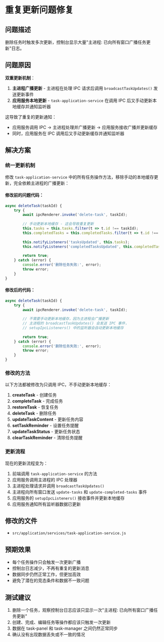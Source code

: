 # 重复更新问题修复

## 问题描述
删除任务时触发多次更新，控制台显示大量"主进程: 已向所有窗口广播任务更新"日志。

## 问题原因
**双重更新机制**：
1. **主进程广播更新** - 主进程在处理 IPC 请求后调用 `broadcastTaskUpdates()` 发送更新事件
2. **应用服务本地更新** - `task-application-service` 在调用 IPC 后又手动更新本地缓存并通知监听器

这导致了重复的更新通知：
- 应用服务调用 IPC → 主进程处理并广播更新 → 应用服务接收广播并更新缓存
- 同时，应用服务在 IPC 调用后又手动更新缓存并通知监听器

## 解决方案

### 统一更新机制
修改 `task-application-service` 中的所有任务操作方法，移除手动的本地缓存更新，完全依赖主进程的广播更新：

#### 修改前的问题代码：
```javascript
async deleteTask(taskId) {
    try {
        await ipcRenderer.invoke('delete-task', taskId);
        
        // 手动更新本地缓存 - 这会导致重复更新
        this.tasks = this.tasks.filter(t => t.id !== taskId);
        this.completedTasks = this.completedTasks.filter(t => t.id !== taskId);
        
        this.notifyListeners('tasksUpdated', this.tasks);
        this.notifyListeners('completedTasksUpdated', this.completedTasks);
        
        return true;
    } catch (error) {
        console.error('删除任务失败:', error);
        throw error;
    }
}
```

#### 修改后的代码：
```javascript
async deleteTask(taskId) {
    try {
        await ipcRenderer.invoke('delete-task', taskId);
        
        // 不需要手动更新本地缓存，因为主进程会广播更新
        // 主进程的 broadcastTaskUpdates() 会发送 IPC 事件，
        // setupIpcListeners() 中的监听器会自动更新本地缓存
        
        return true;
    } catch (error) {
        console.error('删除任务失败:', error);
        throw error;
    }
}
```

### 修改的方法
以下方法都被修改为只调用 IPC，不手动更新本地缓存：

1. **createTask** - 创建任务
2. **completeTask** - 完成任务
3. **restoreTask** - 恢复任务
4. **deleteTask** - 删除任务
5. **updateTaskContent** - 更新任务内容
6. **setTaskReminder** - 设置任务提醒
7. **updateTaskStatus** - 更新任务状态
8. **clearTaskReminder** - 清除任务提醒

### 更新流程
现在的更新流程变为：
1. 前端调用 `task-application-service` 的方法
2. 应用服务调用主进程的 IPC 处理器
3. 主进程处理请求并调用 `broadcastTaskUpdates()`
4. 主进程向所有窗口发送 `update-tasks` 和 `update-completed-tasks` 事件
5. 应用服务的 `setupIpcListeners()` 接收事件并更新本地缓存
6. 应用服务通知所有监听器数据已更新

## 修改的文件
- `src/application/services/task-application-service.js`

## 预期效果
- 每个任务操作只会触发一次更新广播
- 控制台日志减少，不再有重复的更新消息
- 数据同步仍然正常工作，但更加高效
- 避免了潜在的竞态条件和数据不一致问题

## 测试建议
1. 删除一个任务，观察控制台日志应该只显示一次"主进程: 已向所有窗口广播任务更新"
2. 创建、完成、编辑任务等操作都应该只触发一次更新
3. 数据在 task-panel 和 task-manager 之间仍然正常同步
4. 确认没有出现数据丢失或不一致的情况